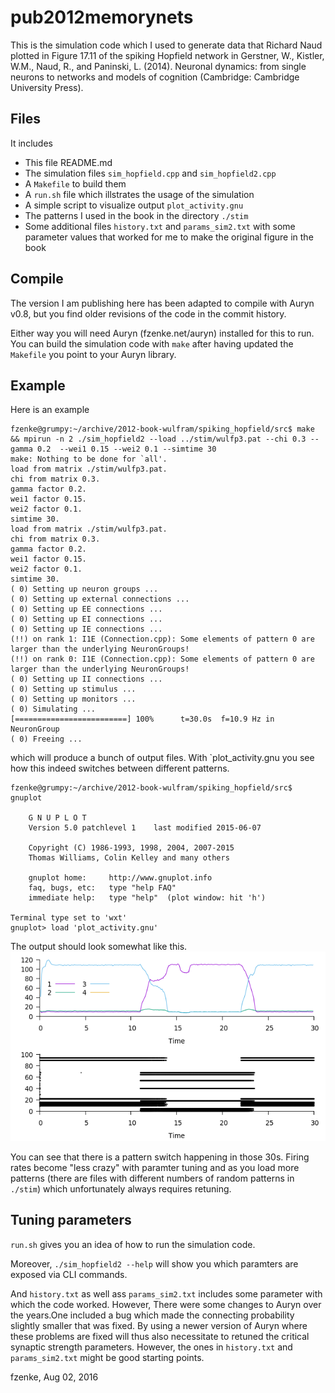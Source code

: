 # pub2012memorynets

This is the simulation code which I used to generate data that Richard Naud
plotted in Figure 17.11 of the spiking Hopfield network in Gerstner, W.,
Kistler, W.M., Naud, R., and Paninski, L. (2014). Neuronal dynamics: from
single neurons to networks and models of cognition (Cambridge: Cambridge
University Press).

## Files

It includes
* This file README.md
* The simulation files `sim_hopfield.cpp` and `sim_hopfield2.cpp`
* A `Makefile` to build them
* A `run.sh` file which illstrates the usage of the simulation
* A simple script to visualize output `plot_activity.gnu`
* The patterns I used in the book in the directory `./stim`
* Some additional files `history.txt` and `params_sim2.txt` with some parameter values that worked for me to make the original figure in the book


## Compile

The version I am publishing here has been adapted to compile with Auryn v0.8,
but you find older revisions of the code in the commit history. 

Either way you will need Auryn (fzenke.net/auryn) installed for this to run.
You can build the simulation code with `make` after having updated the
`Makefile` you point to your Auryn library.  


## Example

Here is an example
```
fzenke@grumpy:~/archive/2012-book-wulfram/spiking_hopfield/src$ make && mpirun -n 2 ./sim_hopfield2 --load ../stim/wulfp3.pat --chi 0.3 --gamma 0.2  --wei1 0.15 --wei2 0.1 --simtime 30
make: Nothing to be done for `all'.
load from matrix ./stim/wulfp3.pat.
chi from matrix 0.3.
gamma factor 0.2.
wei1 factor 0.15.
wei2 factor 0.1.
simtime 30.
load from matrix ./stim/wulfp3.pat.
chi from matrix 0.3.
gamma factor 0.2.
wei1 factor 0.15.
wei2 factor 0.1.
simtime 30.
( 0) Setting up neuron groups ...
( 0) Setting up external connections ...
( 0) Setting up EE connections ...
( 0) Setting up EI connections ...
( 0) Setting up IE connections ...
(!!) on rank 1: I1E (Connection.cpp): Some elements of pattern 0 are larger than the underlying NeuronGroups!
(!!) on rank 0: I1E (Connection.cpp): Some elements of pattern 0 are larger than the underlying NeuronGroups!
( 0) Setting up II connections ...
( 0) Setting up stimulus ...
( 0) Setting up monitors ...
( 0) Simulating ...
[=========================] 100%      t=30.0s  f=10.9 Hz in NeuronGroup   
( 0) Freeing ...
```

which will produce a bunch of output files. With `plot_activity.gnu you see how this indeed switches between different
patterns. 
```
fzenke@grumpy:~/archive/2012-book-wulfram/spiking_hopfield/src$ gnuplot 

	G N U P L O T
	Version 5.0 patchlevel 1    last modified 2015-06-07 

	Copyright (C) 1986-1993, 1998, 2004, 2007-2015
	Thomas Williams, Colin Kelley and many others

	gnuplot home:     http://www.gnuplot.info
	faq, bugs, etc:   type "help FAQ"
	immediate help:   type "help"  (plot window: hit 'h')

Terminal type set to 'wxt'
gnuplot> load 'plot_activity.gnu'
```

The output should look somewhat like this.
![Example plot](/images/plot_activity.png)

You can see that there is a pattern switch happening in those 30s.
Firing rates become "less crazy" with paramter tuning and as you load more
patterns (there are files with different numbers of random patterns in
``./stim``) which unfortunately always requires retuning.

## Tuning parameters

`run.sh` gives you an idea of how to run the simulation code. 

Moreover, `./sim_hopfield2 --help` will show you which paramters are exposed via CLI commands.

And `history.txt` as well ass `params_sim2.txt` includes some parameter with
which the code worked. However, There were some changes to Auryn over the
years.One included a bug which made the connecting probability slightly smaller
that was fixed. By using a newer version of Auryn where these problems are
fixed will thus also necessitate to  retuned the critical synaptic strength
parameters. However, the ones in `history.txt` and `params_sim2.txt` might be good starting points.


fzenke, Aug 02, 2016
